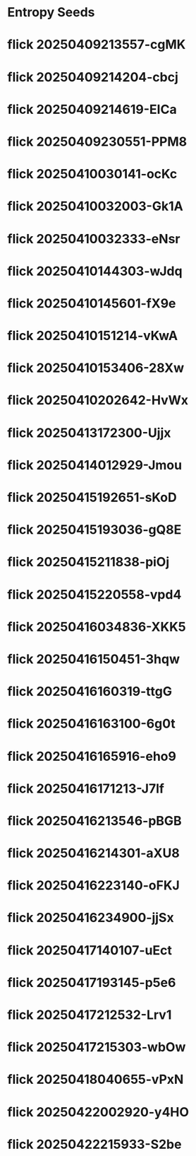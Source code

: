 # Entropy Seeds
# flick 20250409213557-cgMK
# flick 20250409214204-cbcj
# flick 20250409214619-EICa
# flick 20250409230551-PPM8
# flick 20250410030141-ocKc
# flick 20250410032003-Gk1A
# flick 20250410032333-eNsr
# flick 20250410144303-wJdq
# flick 20250410145601-fX9e
# flick 20250410151214-vKwA
# flick 20250410153406-28Xw
# flick 20250410202642-HvWx
# flick 20250413172300-Ujjx
# flick 20250414012929-Jmou
# flick 20250415192651-sKoD
# flick 20250415193036-gQ8E
# flick 20250415211838-piOj
# flick 20250415220558-vpd4
# flick 20250416034836-XKK5
# flick 20250416150451-3hqw
# flick 20250416160319-ttgG
# flick 20250416163100-6g0t
# flick 20250416165916-eho9
# flick 20250416171213-J7lf
# flick 20250416213546-pBGB
# flick 20250416214301-aXU8
# flick 20250416223140-oFKJ
# flick 20250416234900-jjSx
# flick 20250417140107-uEct
# flick 20250417193145-p5e6
# flick 20250417212532-Lrv1
# flick 20250417215303-wbOw
# flick 20250418040655-vPxN
# flick 20250422002920-y4HO
# flick 20250422215933-S2be
